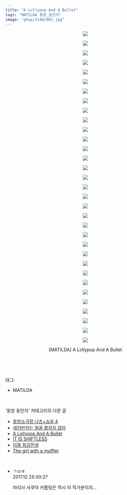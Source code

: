 ```yaml
---
title: "A Lollypop And A Bullet"
tags: "MATILDA 동방_동인지"
image: "ghap/1140/001.jpg"
---
```

<div class="article">
<p style="text-align: center; clear: none; float: none;"><img src="{{ site.nasurl }}/ghap/1140/001.jpg"/></p>
<p style="text-align: center; clear: none; float: none;"><img src="{{ site.nasurl }}/ghap/1140/002.jpg"/></p>
<p style="text-align: center; clear: none; float: none;"><img src="{{ site.nasurl }}/ghap/1140/003.jpg"/></p>
<p style="text-align: center; clear: none; float: none;"><img src="{{ site.nasurl }}/ghap/1140/004.jpg"/></p>
<p style="text-align: center; clear: none; float: none;"><img src="{{ site.nasurl }}/ghap/1140/005.jpg"/></p>
<p style="text-align: center; clear: none; float: none;"><img src="{{ site.nasurl }}/ghap/1140/006.jpg"/></p>
<p style="text-align: center; clear: none; float: none;"><img src="{{ site.nasurl }}/ghap/1140/007.jpg"/></p>
<p style="text-align: center; clear: none; float: none;"><img src="{{ site.nasurl }}/ghap/1140/008.jpg"/></p>
<p style="text-align: center; clear: none; float: none;"><img src="{{ site.nasurl }}/ghap/1140/009.jpg"/></p>
<p style="text-align: center; clear: none; float: none;"><img src="{{ site.nasurl }}/ghap/1140/010.jpg"/></p>
<p style="text-align: center; clear: none; float: none;"><img src="{{ site.nasurl }}/ghap/1140/011.jpg"/></p>
<p style="text-align: center; clear: none; float: none;"><img src="{{ site.nasurl }}/ghap/1140/012.jpg"/></p>
<p style="text-align: center; clear: none; float: none;"><img src="{{ site.nasurl }}/ghap/1140/013.jpg"/></p>
<p style="text-align: center; clear: none; float: none;"><img src="{{ site.nasurl }}/ghap/1140/014.jpg"/></p>
<p style="text-align: center; clear: none; float: none;"><img src="{{ site.nasurl }}/ghap/1140/015.jpg"/></p>
<p style="text-align: center; clear: none; float: none;"><img src="{{ site.nasurl }}/ghap/1140/016.jpg"/></p>
<p style="text-align: center; clear: none; float: none;"><img src="{{ site.nasurl }}/ghap/1140/017.jpg"/></p>
<p style="text-align: center; clear: none; float: none;"><img src="{{ site.nasurl }}/ghap/1140/018.jpg"/></p>
<p style="text-align: center; clear: none; float: none;"><img src="{{ site.nasurl }}/ghap/1140/019.jpg"/></p>
<p style="text-align: center; clear: none; float: none;"><img src="{{ site.nasurl }}/ghap/1140/020.jpg"/></p>
<p style="text-align: center; clear: none; float: none;"><img src="{{ site.nasurl }}/ghap/1140/021.jpg"/></p>
<p style="text-align: center; clear: none; float: none;"><img src="{{ site.nasurl }}/ghap/1140/022.jpg"/></p>
<p style="text-align: center; clear: none; float: none;"><img src="{{ site.nasurl }}/ghap/1140/023.jpg"/></p>
<p style="text-align: center; clear: none; float: none;"><img src="{{ site.nasurl }}/ghap/1140/024.jpg"/></p>
<p style="text-align: center; clear: none; float: none;"><img src="{{ site.nasurl }}/ghap/1140/025.jpg"/></p>
<p style="text-align: center; clear: none; float: none;"><img src="{{ site.nasurl }}/ghap/1140/026.jpg"/></p>
<p style="text-align: center; clear: none; float: none;"><img src="{{ site.nasurl }}/ghap/1140/027.jpg"/></p>
<p style="text-align: center; clear: none; float: none;"><img src="{{ site.nasurl }}/ghap/1140/028.jpg"/></p>
<p style="text-align: center; clear: none; float: none;"><img src="{{ site.nasurl }}/ghap/1140/029.jpg"/></p>
<p style="text-align: center; clear: none; float: none;"><img src="{{ site.nasurl }}/ghap/1140/030.jpg"/></p>
<p style="text-align: center; clear: none; float: none;"><img src="{{ site.nasurl }}/ghap/1140/031.jpg"/></p>
<p style="text-align: center; clear: none; float: none;"><img src="{{ site.nasurl }}/ghap/1140/032.jpg"/></p>
<p style="text-align: center; clear: none; float: none;"><img src="{{ site.nasurl }}/ghap/1140/033.jpg"/></p>
<p style="text-align: center; clear: none; float: none;">[MATILDA] A Lollypop And A Bullet</p>
<p><br/></p>
</div><br/>
<div class="tagTrail">
<p>태그: </p>
<ul>
<li>MATILDA</li>
</ul>
</div><br/>
<div class="another">
<p>'동방 동인지' 카테고리의 다른 글</p>
<ul>
<li><a href="/2016-07-27-ghap_1142">동방소극장 나즈+쇼우 4</a></li>
<li><a href="/2016-07-27-ghap_1141">세키반키는 얼굴 붉히지 않아</a></li>
<li><a href="/2016-07-27-ghap_1140">A Lollypop And A Bullet</a></li>
<li><a href="/2016-07-27-ghap_1139">IT IS SHIFTLESS</a></li>
<li><a href="/2016-07-27-ghap_1138">이몸 최강전설</a></li>
<li><a href="/2016-07-27-ghap_1137">The girl with a muffler</a></li>
</ul>
</div><br/>
<div class="cb_module cb_fluid">
<div class="cb_wrt cb_profile">
<div class="comment">
<ul>
<li class="cb_thumb_off" id="comment15162006">
<div class="cb_comment_area">
<div class="cb_info_area">
<div class="cb_section">
<span class="cb_nick_name">ㄱㅁㅎ</span>
</div>
<div class="cb_section">
<span class="cb_date">2017.12.29 00:27 </span>
</div>
</div>
<div class="cb_dsc_comment">
<p class="cb_dsc">
											마리사 사쿠야 커플링은 역시 이 작가분이지...
										</p>
</div>
</div></li>
</ul>
</div>
</div><!-- commentList close -->
</div><br/>
